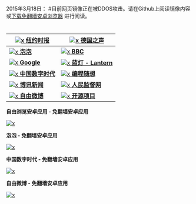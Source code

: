

2015年3月18日：
#目前网页镜像正在被DDOS攻击。请在Github上阅读镜像内容或[下载免翻墙安卓浏览器](https://raw.githubusercontent.com/greatfire/z/master/FreeBrowser-1.3.apk)
进行阅读。
#

<a href="https://github.com/greatfire/wiki/wiki/nyt" title="纽约时报中文网 国际纵览">![x](https://raw.githubusercontent.com/greatfire/images/master/nyt.png) **纽约时报**</a> | <a href="https://github.com/greatfire/wiki/wiki/dw" title="">![x](https://raw.githubusercontent.com/greatfire/images/master/dw.png) **德国之声**</a>
------------- | -------------
<a href="https://github.com/greatfire/wiki/wiki/paopao" title="泡泡 - 未经审查的互联网信息">![x](https://raw.githubusercontent.com/greatfire/images/master/paopao.png) **泡泡**</a> | <a href="https://github.com/greatfire/wiki/wiki/bbc" title="">![x](https://raw.githubusercontent.com/greatfire/images/master/bbc.png) **BBC**</a>
<a href="https://github.com/greatfire/wiki/wiki/google" title="">![x](https://raw.githubusercontent.com/greatfire/images/master/google.png) **Google**</a> | <a href="https://github.com/greatfire/wiki/wiki/lantern" title="以及自由微博和GreatFire.org官方中文论坛">![x](https://raw.githubusercontent.com/greatfire/images/master/lantern.png) **蓝灯 - Lantern**</a>
<a href="https://github.com/greatfire/wiki/wiki/cdt" title="">![x](https://raw.githubusercontent.com/greatfire/images/master/cdt.png) **中国数字时代**</a> | <a href="https://github.com/greatfire/wiki/wiki/programthink" title="编程随想的博客">![x](https://raw.githubusercontent.com/greatfire/images/master/programthink.png) **编程随想**</a>
<a href="https://github.com/greatfire/wiki/wiki/boxun" title="">![x](https://raw.githubusercontent.com/greatfire/images/master/boxun.png) **博讯新闻**</a> | <a href="https://github.com/greatfire/wiki/wiki/renminjianduwang" title="">![x](https://raw.githubusercontent.com/greatfire/images/master/renminjianduwang.png) **人民监督网**</a>
<a href="https://github.com/greatfire/wiki/wiki/freeweibo" title="自由微博 - 匿名和不受屏蔽的新浪微博搜索">![x](https://raw.githubusercontent.com/greatfire/images/master/freeweibo.png) **自由微博**</a> | <a href="https://github.com/greatfire/wiki/wiki/open-source" title="欢迎访问GreatFire.org开发者项目网站">![x](https://raw.githubusercontent.com/greatfire/images/master/open-source.png) **开源项目**</a>


**自由浏览安卓应用 - 免翻墙安卓应用**

[![x](https://raw.githubusercontent.com/greatfire/images/master/fb.qr.png)](https://raw.githubusercontent.com/greatfire/z/master/FreeBrowser-1.3.apk)

**泡泡 - 免翻墙安卓应用**

[![x](https://raw.githubusercontent.com/greatfire/images/master/paopao.qr.png)](https://raw.githubusercontent.com/greatfire/z/master/PaoPaoAndroid2.1.apk)

**中国数字时代 - 免翻墙安卓应用**

[![x](https://raw.githubusercontent.com/greatfire/images/master/cdt.qr.png)](https://raw.githubusercontent.com/greatfire/z/master/ChinaDigitalTimesAndroid2.0.apk)

**自由微博 - 免翻墙安卓应用**

[![x](https://raw.githubusercontent.com/greatfire/images/master/freeweibo.qr.png)](https://raw.githubusercontent.com/greatfire/z/master/FreeWeibo1.9.apk)


